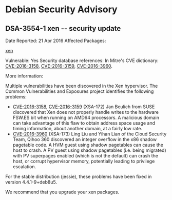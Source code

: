
Debian Security Advisory
========================


DSA-3554-1 xen -- security update
---------------------------------



Date Reported:
21 Apr 2016
Affected Packages:

[xen](https://packages.debian.org/src:xen)

Vulnerable:
Yes
Security database references:
In Mitre's CVE dictionary: [CVE-2016-3158](https://security-tracker.debian.org/tracker/CVE-2016-3158), [CVE-2016-3159](https://security-tracker.debian.org/tracker/CVE-2016-3159), [CVE-2016-3960](https://security-tracker.debian.org/tracker/CVE-2016-3960).  

More information:

Multiple vulnerabilities have been discovered in the Xen hypervisor. The
Common Vulnerabilities and Exposures project identifies the following
problems:


* [CVE-2016-3158](https://security-tracker.debian.org/tracker/CVE-2016-3158),
[CVE-2016-3159](https://security-tracker.debian.org/tracker/CVE-2016-3159) (XSA-172)
 Jan Beulich from SUSE discovered that Xen does not properly handle
 writes to the hardware FSW.ES bit when running on AMD64 processors.
 A malicious domain can take advantage of this flaw to obtain address
 space usage and timing information, about another domain, at a
 fairly low rate.
* [CVE-2016-3960](https://security-tracker.debian.org/tracker/CVE-2016-3960) (XSA-173)
 Ling Liu and Yihan Lian of the Cloud Security Team, Qihoo 360
 discovered an integer overflow in the x86 shadow pagetable code. A
 HVM guest using shadow pagetables can cause the host to crash. A PV
 guest using shadow pagetables (i.e. being migrated) with PV
 superpages enabled (which is not the default) can crash the host, or
 corrupt hypervisor memory, potentially leading to privilege
 escalation.


For the stable distribution (jessie), these problems have been fixed in
version 4.4.1-9+deb8u5.


We recommend that you upgrade your xen packages.





